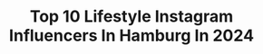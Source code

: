 ---
title: Top 10 Lifestyle Instagram Influencers In Hamburg In 2024
description: >-
  Find top lifestyle Instagram influencers in Hamburg in 2024. Most popular hashtags: #hamburg #ootd #fashion #berlin.
platform: Instagram
hits: 342
text_top: See the most popular Instagram profiles on inBeat.
text_bottom: Our platform aggregates 342 Instagram influencers like this in Hamburg, Germany for you to contact.
profiles:
  - username: "oscar.karem"
    fullname: >-
      Oscar Karem | Business Mentor🏆
    bio: >-
      📈 Unternehmer & Experte für Businessentwicklung 👨🏽‍💼 Der Business Mentor 📍Wien/ Frankfurt #business #entrepreneur #firmenkauf
    location: "Germany"
    followers: 130285
    engagement: 138
    commentsToLikes: 0.074121
    id: ckap7n0nnkp280i78mjibe95k
    verified: false
    hashtags: "#entertainment, #business, #derbusinessmentor, #oscarkarem"
  - username: "marinazetfitness"
    fullname: >-
      Marina Zimmermann
    bio: >-
      🗽@great_body_de Shop 🏋🏽‍♀️@maxx_athletic_team 🐶DogMum 🏡Stuttgart
    location: "Germany"
    followers: 3812
    engagement: 885
    commentsToLikes: 0.095809
    id: ck8t4bz0b67rh0j780q0zi4jp
    verified: false
    hashtags: "#liftinggirls, #legday, #oldschool, #backday"
  - username: "mariama_alex"
    fullname: >-
      Mariama | content creator
    bio: >-
      FASHION | BEAUTY | LIFESTYLE | MOM • Hamburg Germany📍 • Wife 💍 ✉️ Singhatehmariana@gmail.com
    location: "Germany"
    followers: 7493
    engagement: 657
    commentsToLikes: 0.058676
    id: clmugd6qrkua60j088jj1w84k
    verified: false
    hashtags: "#barbie, #pinkdream, #cotidianomoments, #datenight"
  - username: "interioroverdose"
    fullname: >-
      Yasmin | 💭 Interior | Lifestyle
    bio: >-
      Daily overdose of interior & lifestyle 📍Hamburg ~ BUNGALOW renovation 🏠 💌 yasmin@btstrm.com
    location: "Germany"
    followers: 69649
    engagement: 272
    commentsToLikes: 0.107946
    id: clmizksduirs20j08f1veqjlf
    verified: false
    hashtags: "#interiorinspo, #skandinavianhome, #hauskauf, #livingroomdecor"
  - username: "it_pieces_"
    fullname: >-
      
    bio: >-
      34 yrs Taken 👦🏼 #fashion | #lifestyle 📍 #hamburg ✉️ imketietjen@web.de Vinted: itpieces2019 https://influencerin-it-pieces.jimdosite.com/ c2b2
    location: "Germany"
    followers: 37362
    engagement: 164
    commentsToLikes: 0.077109
    id: ck14h3z8v8fow0i19ct7370mp
    verified: false
    hashtags: "#zufriedenheit, #fashionstyle, #bestoftheday, #thankful"
  - username: "chris.boom.official"
    fullname: >-
      Chris💥
    bio: >-
      • Munich | Straubing • Founder | @cbo.produktion • Actor | Producer | Content Creator
    location: "Germany"
    followers: 161647
    engagement: 3
    commentsToLikes: 0.000000
    id: ck5zp0d5grqop0i1430drkjsn
    verified: false
    hashtags: "#leben, #instagram, #freunde, #motivation"
  - username: "aino_heuteinhamburg"
    fullname: >-
      AINO - Heute in Hamburg
    bio: >-
      👉 Jeden Tag ausgesuchte Empfehlungen! 😍🔥🎉 👉 Unser Podcast: @hamburgpodcast 🎙 👉 Nutze #heuteinhamburg für Reposts 🤩
    location: "Germany"
    followers: 84970
    engagement: 125
    commentsToLikes: 0.020283
    id: ck0ubr4hef2va0i1910ssq4dd
    verified: true
    hashtags: "#welovehh, #aino, #ig, #igers"
  - username: "mr.another_one"
    fullname: >-
      Patrick
    bio: >-
      #Fashion #menstyles #Lifestyle #Gym 📍Hamburg ✉ contact patrick.tyborski@gmail.com Ambassador of @fashionnovamen Presets by @pregramone
    location: "Germany"
    followers: 41022
    engagement: 406
    commentsToLikes: 0.031130
    id: ck14lcssnu0pp0i19xoseolah
    verified: false
    hashtags: "#reels, #teamfashionnova, #miami, #outfitinspo"
  - username: "nini_flash"
    fullname: >-
      N I N A
    bio: >-
      <3 germany, hamburg | 17 lifestyle, fashion, beauty & education 💌 📧 schlaugefragt@gmail.com ⬇️ Impressum ⬇️
    location: "Germany"
    followers: 262910
    engagement: 369
    commentsToLikes: 0.019277
    id: ck0uegdh2lc8m0i194srdqttc
    verified: false
    hashtags: "#entschiedengegenkrebs, #feauture, #studygram, #hpvimpfung"
  - username: "ichsowirso"
    fullname: >-
      Lisa Steinkopf
    bio: >-
      | Lifestyle Blog aus Hamburg |⁣ Job & Familienteilung „out of the box“⁣ ⁣Food.Reisen.Mode.DIY.Interieur⁣ Impressum siehe Link
    location: "Germany"
    followers: 55100
    engagement: 195
    commentsToLikes: 0.056594
    id: ck0tvq8zpcdtd0i19q0jgp8ye
    verified: false
    hashtags: "#ichsowirsostyle, #tipp, #ichsowirsofernes, #weltreise"
---